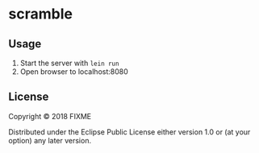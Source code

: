 # scramble

## Usage

1. Start the server with `lein run`
2. Open browser to localhost:8080

## License

Copyright © 2018 FIXME

Distributed under the Eclipse Public License either version 1.0 or (at
your option) any later version.
